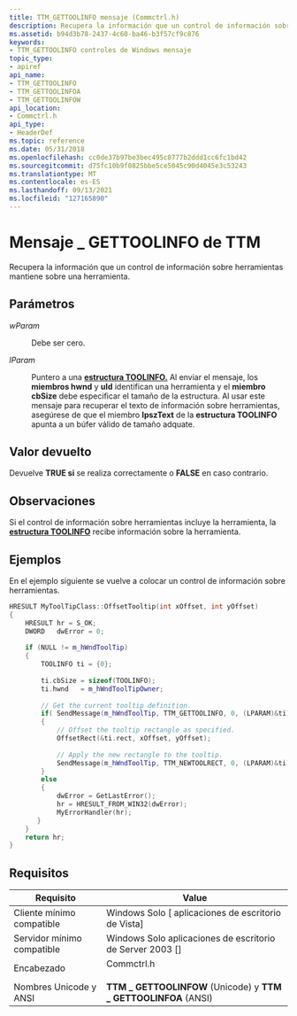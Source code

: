 ```yaml
---
title: TTM_GETTOOLINFO mensaje (Commctrl.h)
description: Recupera la información que un control de información sobre herramientas mantiene sobre una herramienta.
ms.assetid: b94d3b78-2437-4c60-ba46-b3f57cf9c876
keywords:
- TTM_GETTOOLINFO controles de Windows mensaje
topic_type:
- apiref
api_name:
- TTM_GETTOOLINFO
- TTM_GETTOOLINFOA
- TTM_GETTOOLINFOW
api_location:
- Commctrl.h
api_type:
- HeaderDef
ms.topic: reference
ms.date: 05/31/2018
ms.openlocfilehash: cc0de37b97be3bec495c8777b2ddd1cc6fc1bd42
ms.sourcegitcommit: d75fc10b9f0825bbe5ce5045c90d4045e3c53243
ms.translationtype: MT
ms.contentlocale: es-ES
ms.lasthandoff: 09/13/2021
ms.locfileid: "127165890"
---
```

# <a name="ttm_gettoolinfo-message"></a>Mensaje \_ GETTOOLINFO de TTM

Recupera la información que un control de información sobre herramientas mantiene sobre una herramienta.

## <a name="parameters"></a>Parámetros

<dl> <dt>

*wParam* 
</dt> <dd>Debe ser cero.</dd> <dt>

*lParam* 
</dt> <dd>

Puntero a una [**estructura TOOLINFO.**](/windows/win32/api/commctrl/ns-commctrl-tttoolinfoa) Al enviar el mensaje, los **miembros hwnd** y **uId** identifican una herramienta y el **miembro cbSize** debe especificar el tamaño de la estructura. Al usar este mensaje para recuperar el texto de información sobre herramientas, asegúrese de que el miembro **lpszText** de la **estructura TOOLINFO** apunta a un búfer válido de tamaño adquate.

</dd> </dl>

## <a name="return-value"></a>Valor devuelto

Devuelve **TRUE si** se realiza correctamente o **FALSE** en caso contrario.

## <a name="remarks"></a>Observaciones

Si el control de información sobre herramientas incluye la herramienta, la [**estructura TOOLINFO**](/windows/win32/api/commctrl/ns-commctrl-tttoolinfoa) recibe información sobre la herramienta.

## <a name="examples"></a>Ejemplos

En el ejemplo siguiente se vuelve a colocar un control de información sobre herramientas.


```C++
HRESULT MyToolTipClass::OffsetTooltip(int xOffset, int yOffset)  
{  
    HRESULT hr = S_OK;   
    DWORD   dwError = 0;  
  
    if (NULL != m_hWndToolTip)  
    {  
        TOOLINFO ti = {0};  
  
        ti.cbSize = sizeof(TOOLINFO);  
        ti.hwnd   = m_hWndToolTipOwner;  
  
        // Get the current tooltip definition.          
        if( SendMessage(m_hWndToolTip, TTM_GETTOOLINFO, 0, (LPARAM)&ti))  
        {  
            // Offset the tooltip rectangle as specified.              
            OffsetRect(&ti.rect, xOffset, yOffset);  
  
            // Apply the new rectangle to the tooltip.
            SendMessage(m_hWndToolTip, TTM_NEWTOOLRECT, 0, (LPARAM)&ti);  
        }  
        else  
        {  
            dwError = GetLastError();  
            hr = HRESULT_FROM_WIN32(dwError);  
            MyErrorHandler(hr);
       }  
    }  
    return hr;  
}  
```



## <a name="requirements"></a>Requisitos



| Requisito | Value |
|-------------------------------------|---------------------------------------------------------------------------------------|
| Cliente mínimo compatible<br/> | Windows Solo \[ aplicaciones de escritorio de Vista\]<br/>                                        |
| Servidor mínimo compatible<br/> | Windows Solo aplicaciones de escritorio de Server 2003 \[\]<br/>                                  |
| Encabezado<br/>                   | <dl> <dt>Commctrl.h</dt> </dl> |
| Nombres Unicode y ANSI<br/>   | **TTM \_ GETTOOLINFOW** (Unicode) y **TTM \_ GETTOOLINFOA** (ANSI)<br/>           |



 

 





